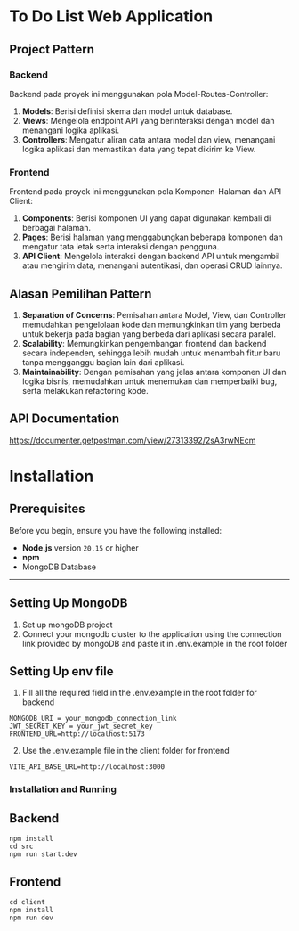 # To Do List Web Application 

## Project Pattern

### Backend

Backend pada proyek ini menggunakan pola Model-Routes-Controller:

1. **Models**: Berisi definisi skema dan model untuk database.
2. **Views**: Mengelola endpoint API yang berinteraksi dengan model dan menangani logika aplikasi.
3. **Controllers**: Mengatur aliran data antara model dan view, menangani logika aplikasi dan memastikan data yang tepat dikirim ke View.

### Frontend

Frontend pada proyek ini menggunakan pola Komponen-Halaman dan API Client:

1. **Components**: Berisi komponen UI yang dapat digunakan kembali di berbagai halaman.
2. **Pages**: Berisi halaman yang menggabungkan beberapa komponen dan mengatur tata letak serta interaksi dengan pengguna.
3. **API Client**: Mengelola interaksi dengan backend API untuk mengambil atau mengirim data, menangani autentikasi, dan operasi CRUD lainnya.

## Alasan Pemilihan Pattern

1. **Separation of Concerns**: Pemisahan antara Model, View, dan Controller memudahkan pengelolaan kode dan memungkinkan tim yang berbeda untuk bekerja pada bagian yang berbeda dari aplikasi secara paralel.
2. **Scalability**: Memungkinkan pengembangan frontend dan backend secara independen, sehingga lebih mudah untuk menambah fitur baru tanpa mengganggu bagian lain dari aplikasi.
3. **Maintainability**: Dengan pemisahan yang jelas antara komponen UI dan logika bisnis, memudahkan untuk menemukan dan memperbaiki bug, serta melakukan refactoring kode.

## API Documentation
https://documenter.getpostman.com/view/27313392/2sA3rwNEcm

# Installation 

## Prerequisites

Before you begin, ensure you have the following installed:

- **Node.js** version `20.15` or higher
- **npm** 
- MongoDB Database

---

## Setting Up MongoDB

1. Set up mongoDB project 
2. Connect your mongodb cluster to the application using the connection link provided by mongoDB and paste it in .env.example in the root folder

## Setting Up env file
1. Fill all the required field in the .env.example in the root folder for backend
```
MONGODB_URI = your_mongodb_connection_link
JWT_SECRET_KEY = your_jwt_secret_key
FRONTEND_URL=http://localhost:5173
```

2. Use the .env.example file in the client folder for frontend
```
VITE_API_BASE_URL=http://localhost:3000
```

### Installation and Running
## Backend

```
npm install
cd src
npm run start:dev
```
## Frontend

```
cd client
npm install
npm run dev
```
